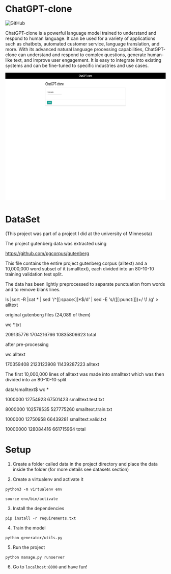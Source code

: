 # ChatGPT-clone
![GitHub](https://img.shields.io/github/license/kazifarhan199/ChatGPT-clone)

ChatGPT-clone is a powerful language model trained to understand and respond to human language. It can be used for a variety of applications such as chatbots, automated customer service, language translation, and more. With its advanced natural language processing capabilities, ChatGPT-clone can understand and respond to complex questions, generate human-like text, and improve user engagement. It is easy to integrate into existing systems and can be fine-tuned to specific industries and use cases.

<img src="./assets/desktop-screenshot.png" alt="phone DesktopExample" height="400"/>

# DataSet
(This project was part of a project I did at the university of Minnesota)

The project gutenberg data was extracted using 

https://github.com/pgcorpus/gutenberg

This file contains the entire project gutenberg corpus (alltext) and a 10,000,000 word subset of it (smalltext), each divided into an 80-10-10 training validation test split.

The data has been lightly preprocessed to separate punctuation from words and to remove blank lines.

ls |sort -R |cat * | sed '/^[[:space:]]*$/d' | sed -E 's/([[:punct:]])+/ \1 /g'   > alltext


original gutenberg files (24,089 of them)

wc *.txt

209135776  1704216766 10835806623 total

after pre-processing

wc alltext

170359408  2123123908 11439287223 alltext

The first 10,000,000 lines of alltext was made into smalltext which was then divided into an 80-10-10 split

data/smalltext$ wc *

  1000000  12754923  67501423 smalltext.test.txt

  8000000 102578535 527775260 smalltext.train.txt

  1000000  12750958  66439281 smalltext.valid.txt

 10000000 128084416 661715964 total


# Setup

1. Create a folder called data in the project directory and place the data inside the folder (for more details see datasets section)

2. Create a virtualenv and activate it 
```
python3 -m virtualenv env
```
```
source env/bin/activate
```

3. Install the dependencies
```
pip install -r requirements.txt
```

4. Train the model 
```
python generator/utils.py
```

5. Run the project
```
python manage.py runserver
```

6. Go to `localhost:8000` and have fun!
